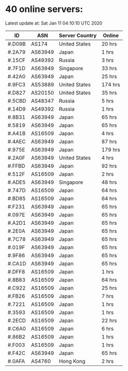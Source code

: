 # 40 online servers:

Latest update at: Sat Jan 11 04:10:10 UTC 2020

| ID | ASN | Server Country | Online |
| -- | --- | -------------- | ------ |
| #.D09B | AS174 | United States | 20 hrs |
| #.2A79 | AS63949 | Japan | 1 hrs |
| #.15CF | AS49392 | Russia | 3 hrs |
| #.7F1D | AS63949 | Singapore | 33 hrs |
| #.42A0 | AS63949 | Japan | 25 hrs |
| #.9FC3 | AS53889 | United States | 174 hrs |
| #.D827 | AS20150 | United States | 35 hrs |
| #.5CBD | AS48347 | Russia | 5 hrs |
| #.14D9 | AS49392 | Russia | 1 hrs |
| #.8B31 | AS63949 | Japan | 65 hrs |
| #.5819 | AS63949 | Japan | 65 hrs |
| #.A41B | AS16509 | Japan | 4 hrs |
| #.4AEC | AS63949 | Japan | 87 hrs |
| #.975E | AS63949 | Japan | 179 hrs |
| #.2A0F | AS63949 | United States | 4 hrs |
| #.FFBD | AS63949 | Japan | 92 hrs |
| #.512F | AS16509 | Japan | 2 hrs |
| #.ADE5 | AS63949 | Singapore | 48 hrs |
| #.747D | AS16509 | Japan | 64 hrs |
| #.BD85 | AS16509 | Japan | 64 hrs |
| #.F231 | AS63949 | Japan | 65 hrs |
| #.097E | AS63949 | Japan | 65 hrs |
| #.A2D1 | AS63949 | Japan | 65 hrs |
| #.2E0A | AS63949 | Japan | 65 hrs |
| #.7C78 | AS63949 | Japan | 65 hrs |
| #.019F | AS63949 | Japan | 65 hrs |
| #.9F86 | AS63949 | Japan | 65 hrs |
| #.CA1D | AS63949 | Japan | 65 hrs |
| #.DFF8 | AS16509 | Japan | 1 hrs |
| #.8B83 | AS16509 | Japan | 64 hrs |
| #.C922 | AS16509 | Japan | 25 hrs |
| #.FB26 | AS16509 | Japan | 7 hrs |
| #.7221 | AS16509 | Japan | 1 hrs |
| #.3593 | AS16509 | Japan | 1 hrs |
| #.2ECD | AS16509 | Japan | 22 hrs |
| #.C6A0 | AS16509 | Japan | 6 hrs |
| #.86B2 | AS16509 | Japan | 1 hrs |
| #.F003 | AS16509 | Japan | 1 hrs |
| #.F42C | AS63949 | Japan | 65 hrs |
| #.0AFA | AS4760 | Hong Kong | 2 hrs |

